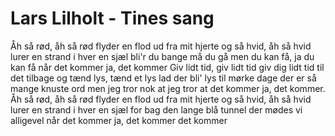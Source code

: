 # Lars Lilholt - Tines sang


Åh så rød, åh så rød
flyder en flod ud fra mit hjerte
og så hvid, åh så hvid
lurer en strand i hver en sjæl
bli'r du bange må du gå
men du kan få, ja du kan få
når det kommer
ja, det kommer
Giv lidt tid, giv lidt tid
giv dig lidt tid til det tilbage
og tænd lys, tænd et lys
lad der bli' lys til mørke dage
der er så mange knuste ord
men jeg tror nok at jeg tror
at det kommer
ja, det kommer.
Åh så rød, åh så rød
flyder en flod ud fra mit hjerte
og så hvid, åh så hvid
lurer en strand i hver en sjæl
for bag den lange blå tunnel
der mødes vi alligevel
når det kommer
ja, det kommer
det kommer
